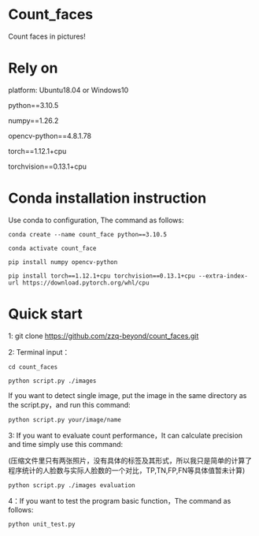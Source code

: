 # Count_faces
Count faces in pictures!

# Rely on
platform: Ubuntu18.04 or Windows10

python==3.10.5

numpy==1.26.2

opencv-python==4.8.1.78

torch==1.12.1+cpu

torchvision==0.13.1+cpu
# Conda installation instruction
Use conda to configuration, The command as follows:

    conda create --name count_face python==3.10.5

    conda activate count_face

    pip install numpy opencv-python

    pip install torch==1.12.1+cpu torchvision==0.13.1+cpu --extra-index-url https://download.pytorch.org/whl/cpu
# Quick start
1: git clone https://github.com/zzq-beyond/count_faces.git

2: Terminal input：

    cd count_faces
    
    python script.py ./images

If you want to detect single image, put the image in the same directory as the script.py，and run this command:

    python script.py your/image/name

3: If you want to evaluate count performance，It can calculate precision and time simply use this command:

(压缩文件里只有两张照片，没有具体的标签及其形式，所以我只是简单的计算了程序统计的人脸数与实际人脸数的一个对比，TP,TN,FP,FN等具体值暂未计算)

    python script.py ./images evaluation

4：If you want to test the program basic function，The command as follows:

    python unit_test.py

